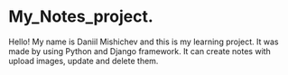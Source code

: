 # My_Notes_project.

Hello! My name is Daniil Mishichev and this is my learning project. 
It was made by using Python and Django framework. 
It can create notes with upload images, update and delete them.
